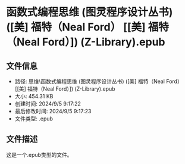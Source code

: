 ﻿# 函数式编程思维 (图灵程序设计丛书) ([美] 福特（Neal Ford） [[美] 福特（Neal Ford）]) (Z-Library).epub

## 文件信息
- 路径: 思维\函数式编程思维 (图灵程序设计丛书) ([美] 福特（Neal Ford） [[美] 福特（Neal Ford）]) (Z-Library).epub
- 大小: 454.31 KB
- 创建时间: 2024/9/5 9:17:22
- 最后修改时间: 2024/9/5 9:17:23
- 文件类型: .epub

## 文件描述
这是一个.epub类型的文件。

